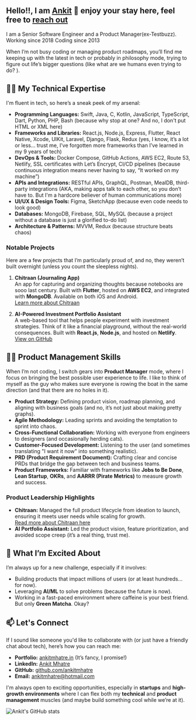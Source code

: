 Hello!!, I am [Ankit](https://ankitmhatre.in) 👋
enjoy your stay here, feel free to [reach out](mailto:ankitmhatre@hotmail.com)
--- 

I am a Senior Software Engineer and a Product Manager(ex-Testbuzz). 
Working since 2018
Coding since 2013

When I’m not busy coding or managing product roadmaps, you’ll find me keeping up with the latest in tech or probably in philosophy mode, trying to figure out life’s bigger questions (like what are we humans even trying to do? ).

## 👨‍💻 My Technical Expertise
I'm fluent in tech, so here’s a sneak peek of my arsenal:

- **Programming Languages:** Swift, Java, C, Kotlin, JavaScript, TypeScript, Dart, Python, PHP, Bash (because why stop at one? And no, I don't put HTML or XML here)
- **Frameworks and Libraries:** React.js, Node.js, Express, Flutter, React Native, Xcode, UIKit, Laravel, Django, Flask, Redux (yes, I know, it’s a lot or less... trust me, I’ve forgotten more frameworks than I’ve learned in my 9 years of tech)
- **DevOps & Tools:** Docker Compose, GitHub Actions, AWS EC2, Route 53, Netlify, SSL certificates with Let’s Encrypt, CI/CD pipelines (because continuous integration means never having to say, “It worked on my machine”)
- **APIs and Integrations:** RESTful APIs, GraphQL, Postman, MealDB, third-party integrations (AKA, making apps talk to each other, so you don’t have to. But I'm a hardcore believer of human communications more)
- **UI/UX & Design Tools:** Figma, SketchApp (because even code needs to look good)
- **Databases:** MongoDB, Firebase, SQL, MySQL (because a project without a database is just a glorified to-do list)
- **Architecture & Patterns:** MVVM, Redux (because structure beats chaos)

### Notable Projects
Here are a few projects that I’m particularly proud of, and no, they weren’t built overnight (unless you count the sleepless nights).

1. **Chitraan (Journaling App)**  
   An app for capturing and organizing thoughts because notebooks are sooo last century. Built with **Flutter**, hosted on **AWS EC2**, and integrated with **MongoDB**. Available on both iOS and Android.  
   [Learn more about Chitraan](http://ankitmhatre.in/projects/chitraan?ref=github-readme)

2. **AI-Powered Investment Portfolio Assistant**  
   A web-based tool that helps people experiment with investment strategies. Think of it like a financial playground, without the real-world consequences. Built with **React.js**, **Node.js**, and hosted on **Netlify**.  
   [View on GitHub](https://github.com/ankitmhatre/2024S-pace-super-kings)

## 🧑‍💼 Product Management Skills
When I’m not coding, I switch gears into **Product Manager** mode, where I focus on bringing the best possible user experience to life. I like to think of myself as the guy who makes sure everyone is rowing the boat in the same direction (and that there are no holes in it).

- **Product Strategy:** Defining product vision, roadmap planning, and aligning with business goals (and no, it’s not just about making pretty graphs).
- **Agile Methodology:** Leading sprints and avoiding the temptation to sprint into chaos.
- **Cross-Functional Collaboration:** Working with everyone from engineers to designers (and occasionally herding cats).
- **Customer-Focused Development:** Listening to the user (and sometimes translating "I want it now" into something realistic).
- **PRD (Product Requirement Document):** Crafting clear and concise PRDs that bridge the gap between tech and business teams.
- **Product Frameworks:** Familiar with frameworks like **Jobs to Be Done**, **Lean Startup**, **OKRs**, and **AARRR (Pirate Metrics)** to measure growth and success.

### Product Leadership Highlights
- **Chitraan:** Managed the full product lifecycle from ideation to launch, ensuring it meets user needs while scaling for growth.  
   [Read more about Chitraan here](http://ankitmhatre.in/projects/chitraan?ref=github-readme)
- **AI Portfolio Assistant:** Led the product vision, feature prioritization, and avoided scope creep (it’s a real thing, trust me).

## 🚀 What I’m Excited About
I’m always up for a new challenge, especially if it involves:
- Building products that impact millions of users (or at least hundreds... for now).
- Leveraging **AI/ML** to solve problems (because the future is now).
- Working in a fast-paced environment where caffeine is your best friend. But only **Green Matcha**. Okay?

## 📫 Let's Connect
If I sound like someone you'd like to collaborate with (or just have a friendly chat about tech), here’s how you can reach me:

- **Portfolio:** [ankitmhatre.in](http://ankitmhatre.in?ref=github-readme) (It’s fancy, I promise!)
- **LinkedIn:** [Ankit Mhatre](https://www.linkedin.com/in/ankitmhatree?ref=github-readme)
- **GitHub:** [github.com/ankitmhatre](https://github.com/ankitmhatre?ref=github-readme)
- **Email:** [ankitmhatre@hotmail.com](mailto:ankitmhatre@hotmail.com)

I'm always open to exciting opportunities, especially in **startups** and **high-growth environments** where I can flex both my **technical** and **product management** muscles (and maybe build something cool while we’re at it).

![Ankit's GitHub stats](https://github-readme-stats.vercel.app/api?username=ankitmhatre&show_icons=true&theme=vue)
